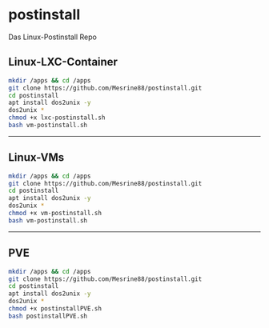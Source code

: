 # postinstall
Das Linux-Postinstall Repo


## Linux-LXC-Container

```bash
mkdir /apps && cd /apps
git clone https://github.com/Mesrine88/postinstall.git
cd postinstall
apt install dos2unix -y
dos2unix *
chmod +x lxc-postinstall.sh
bash vm-postinstall.sh
```
___

## Linux-VMs

```bash
mkdir /apps && cd /apps
git clone https://github.com/Mesrine88/postinstall.git
cd postinstall
apt install dos2unix -y
dos2unix *
chmod +x vm-postinstall.sh
bash vm-postinstall.sh
```
____

## PVE

```bash
mkdir /apps && cd /apps
git clone https://github.com/Mesrine88/postinstall.git
cd postinstall
apt install dos2unix -y
dos2unix *
chmod +x postinstallPVE.sh
bash postinstallPVE.sh
```

